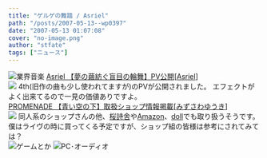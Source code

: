 ```yaml
---
title: "ゲルゲの舞踏 / Asriel"
path: "/posts/2007-05-13--wp0397"
date: "2007-05-13 01:07:08"
cover: "no-image.png"
author: "stfate"
tags: ["ニュース"]
---
```


<style type="text/css">
<!--
p {white-space: pre-wrap};
-->
</style>

<img src="http://stfate.net/img/category1.jpg" alt="業界音楽">
<a class="topics" href="http://www.asriel.jp/m/" target="_blank">Asriel 【夢の繭紡ぐ盲目の輪舞】PV公開</a><span class="junre">[<a href="http://www.asriel.jp/m/" target="_blank">Asriel</a>]</span>
<div class="news"><a href="http://www.asriel.jp/m/" target="_blank"><img src="http://stfate.net/img/asriel4th.jpg" /></a>
4th(旧作の曲も少し使われてますが)のPVが公開されました。
エフェクトがよく出来てるので一見の価値ありですよ。</div>
<a class="topics" href="http://park17.wakwak.com/~one/aoi-sora/" target="_blank">PROMENADE 【青い空の下】取扱ショップ情報掲載</a><span class="junre">[<a href="http://park17.wakwak.com/~one/promenade/" target="_blank">みずさわゆうき</a>]</span>
<div class="news"><a href="http://park17.wakwak.com/~one/aoi-sora/" target="_blank"><img src="http://park17.wakwak.com/~one/aoi-sora/banner_200.jpg"></a>
同人系のショップさんの他、<a href="http://oshi-sha.com/" target="_blank">桜詩舎</a>や<a href="http://www.amazon.co.jp/gp/product/B000QCUB1K?ie=UTF8&tag=p0c6-22&linkCode=as2&camp=247&creative=1211&creativeASIN=B000QCUB1K" target="_blank">Amazon</a>、<a href="http://doll.shop-pro.jp/?pid=3795981" target="_blank">doll</a>でも取り扱うそうです。
僕はライヴの時に買ってくる予定ですが、ショップ組の皆様は参考にされてみては？</div>
<img src="http://stfate.net/img/category2.jpg" alt="ゲームとか">
<img src="http://stfate.net/img/category3.jpg" alt="PC･オーディオ">
